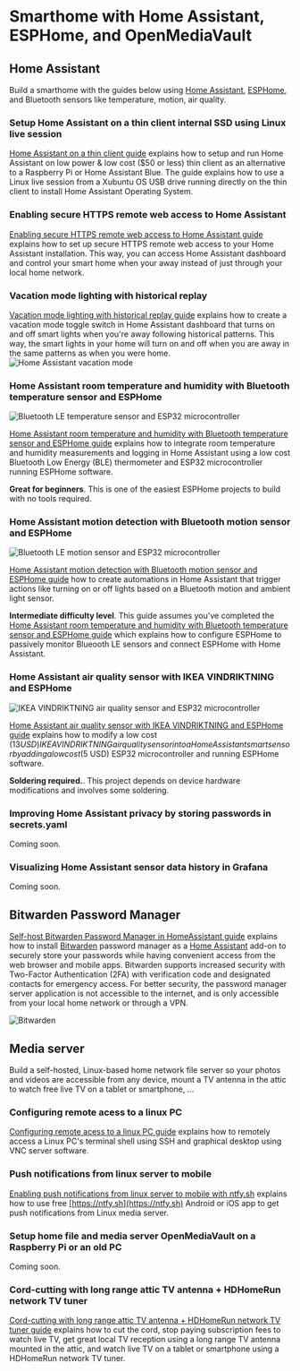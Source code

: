 # Smarthome with Home Assistant, ESPHome, and OpenMediaVault

## Home Assistant  
Build a smarthome with the guides below using [Home Assistant](https://www.home-assistant.io/), [ESPHome](https://esphome.io), and Bluetooth sensors like temperature, motion, air quality.

### Setup Home Assistant on a thin client internal SSD using Linux live session
[Home Assistant on a thin client guide](home-assistant/hassio-thin-client-setup.md) explains how to setup and run Home Assistant on low power & low cost ($50 or less) thin client as an alternative to a Raspberry Pi or Home Assistant Blue. The guide explains how to use a Linux live session from a Xubuntu OS USB drive running directly on the thin client to install Home Assistant Operating System.

### Enabling secure HTTPS remote web access to Home Assistant
[Enabling secure HTTPS remote web access to Home Assistant guide](home-assistant/hassio-https-remote-access.md) explains how to set up secure HTTPS remote web access to your Home Assistant installation. This way, you can access Home Assistant dashboard and control your smart home when your away instead of just through your local home network.

### Vacation mode lighting with historical replay
[Vacation mode lighting with historical replay guide](home-assistant/hassio-vacation-mode.md) explains how to create a vacation mode toggle switch in Home Assistant dashboard that turns on and off smart lights when you're away following historical patterns. This way, the smart lights in your home will turn on and off when you are away in the same patterns as when you were home.  
![Home Assistant vacation mode](home-assistant/images/hassio-vacation-mode.jpg)

### Home Assistant room temperature and humidity with Bluetooth temperature sensor and ESPHome
![Bluetooth LE temperature sensor and ESP32 microcontroller](esphome/images/img9.jpg)

[Home Assistant room temperature and humidity with Bluetooth temperature sensor and ESPHome guide](esphome/ble-temperature-sensor.md) explains how to integrate room temperature and humidity measurements and logging in Home Assistant using a low cost Bluetooth Low Energy (BLE) thermometer and ESP32 microcontroller running ESPHome software.  

**Great for beginners**. This is one of the easiest ESPHome projects to build with no tools required.  

### Home Assistant motion detection with Bluetooth motion sensor and ESPHome
![Bluetooth LE motion sensor and ESP32 microcontroller](esphome/images/img8.jpg)

[Home Assistant motion detection with Bluetooth motion sensor and ESPHome guide](esphome/ble-motion-sensor.md) how to create automations in Home Assistant that trigger actions like turning on or off lights based on a Bluetooth motion and ambient light sensor. 

**Intermediate difficulty level**. This guide assumes you've completed the [Home Assistant room temperature and humidity with Bluetooth temperature sensor and ESPHome guide](ble-temperature-sensor.md) which explains how to configure ESPHome to passively monitor Blueooth LE sensors and connect ESPHome with Home Assistant. 

### Home Assistant air quality sensor with IKEA VINDRIKTNING and ESPHome
![IKEA VINDRIKTNING air quality sensor and ESP32 microcontroller](esphome/images/img1.jpg)

[Home Assistant air quality sensor with IKEA VINDRIKTNING and ESPHome guide](esphome/particulate-sensor.md) explains how to modify a low cost ($13 USD) IKEA VINDRIKTNING air quality sensor into a Home Assistant smart sensor by adding a low cost ($5 USD) ESP32 microcontroller and running ESPHome software.

**Soldering required.**. This project depends on device hardware modifications and involves some soldering.

### Improving Home Assistant privacy by storing passwords in secrets.yaml
Coming soon.

### Visualizing Home Assistant sensor data history in Grafana
Coming soon.

## Bitwarden Password Manager
[Self-host Bitwarden Password Manager in HomeAssistant guide](bitwarden/bitwarden-password-manager.md) explains how to install [Bitwarden](https://bitwarden.com) password manager as a [Home Assistant](https://www.home-assistant.io/) add-on to securely store your passwords while having convenient access from the web browser and mobile apps. Bitwarden supports increased security with Two-Factor Authentication (2FA) with verification code and designated contacts for emergency access. For better security, the password manager server application is not accessible to the internet, and is only accessible from your local home network or through a VPN.  

![Bitwarden](bitwarden/images/Bitwarden_Browser.jpg)

## Media server  
Build a self-hosted, Linux-based home network file server so your photos and videos are accessible from any device, mount a TV antenna in the attic to watch free live TV on a tablet or smartphone, ...

### Configuring remote acess to a linux PC
[Configuring remote acess to a linux PC guide](media-server/linux-remote-access.md) explains how to remotely access a Linux PC's terminal shell using SSH and graphical desktop using VNC server software.  

### Push notifications from linux server to mobile
[Enabling push notifications from linux server to mobile with ntfy.sh](media-server/push-notifications-ntfy.md)
explains how to use free [https://ntfy.sh](https://ntfy.sh) Android or iOS app to get push notifications from Linux media server.  

### Setup home file and media server OpenMediaVault on a Raspberry Pi or an old PC
Coming soon.

### Cord-cutting with long range attic TV antenna + HDHomeRun network TV tuner
[Cord-cutting with long range attic TV antenna + HDHomeRun network TV tuner guide](media-server/attic-tv-antenna.md) explains how to cut the cord, stop paying subscription fees to watch live TV, get great local TV reception using a long range TV antenna mounted in the attic, and watch live TV on a tablet or smartphone using a HDHomeRun network TV tuner.
